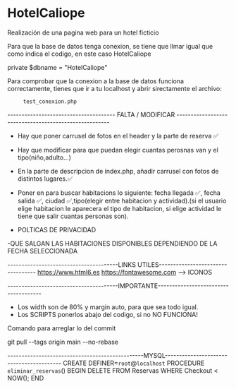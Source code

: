 # HotelCaliope
Realización de una pagina web para un hotel ficticio

Para que la base de datos tenga conexion, se tiene que llmar igual que como indica el codigo, en este caso HotelCaliope

private $dbname = "HotelCaliope"

Para comprobar que la conexion a la base de datos funciona correctamente, tienes que ir a tu localhost y abrir sirectamente el archivo:

         test_conexion.php

-------------------------------------- FALTA / MODIFICAR ------------------------------------------------------

- Hay que poner carrusel de fotos en el header y la parte de reserva ✅
- Hay que modificar para que puedan elegir cuantas perosnas van y el tipo(niño,adulto...)
- En la parte de descripcion de index.php, añadir carrusel con fotos de distintos lugares.✅
- Poner en para buscar habitacions lo siguiente: fecha llegada ✅, fecha salida ✅, ciudad ✅,tipo(elegir entre habitacion y actividad).(si el usuario elige habitacion le aparecera el tipo de habitacion, si elige actividad le tiene que salir cuantas personas son).

- POLTICAS DE PRIVACIDAD 


-QUE SALGAN LAS HABITACIONES DISPONIBLES DEPENDIENDO DE LA FECHA SELECCIONADA









---------------------------------------LINKS UTILES----------------------------------
https://www.html6.es
https://fontawesome.com --> ICONOS

---------------------------------------IMPORTANTE-------------------------------------

- Los width son de 80% y margin auto, para que sea todo igual.
- Los SCRIPTS ponerlos abajo del codigo, si no NO FUNCIONA!


Comando para arreglar lo del commit

git pull --tags origin main --no-rebase





------------------------------------------------MYSQL-----------------------------------------
CREATE DEFINER=`root`@`localhost` PROCEDURE `eliminar_reservas`()
BEGIN
    DELETE FROM Reservas WHERE Checkout < NOW();
END
